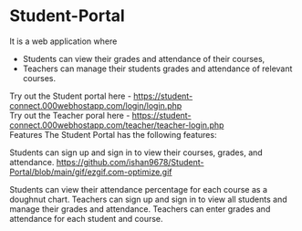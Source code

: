 # Student-Portal
It is a web application where
<br>
* Students can view their grades and attendance of their courses,<br>
* Teachers can manage their students grades and attendance of relevant courses.

Try out the Student portal here - https://student-connect.000webhostapp.com/login/login.php
<br>
Try out the Teacher poral here - https://student-connect.000webhostapp.com/teacher/teacher-login.php
<br>
Features
The Student Portal has the following features:

Students can sign up and sign in to view their courses, grades, and attendance.
https://github.com/ishan9678/Student-Portal/blob/main/gif/ezgif.com-optimize.gif

Students can view their attendance percentage for each course as a doughnut chart.
Teachers can sign up and sign in to view all students and manage their grades and attendance.
Teachers can enter grades and attendance for each student and course.

